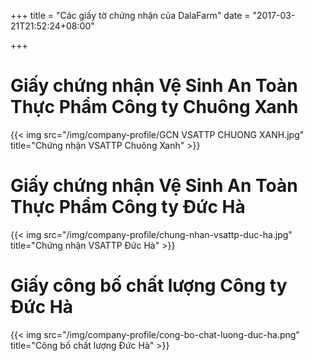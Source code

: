 +++
title = "Các giấy tờ chứng nhận của DalaFarm"
date = "2017-03-21T21:52:24+08:00"

+++
 
# Giấy chứng nhận Vệ Sinh An Toàn Thực Phẩm Công ty Chuông Xanh

{{< img src="/img/company-profile/GCN VSATTP CHUONG XANH.jpg" title="Chứng nhận VSATTP Chuông Xanh" >}}

# Giấy chứng nhận Vệ Sinh An Toàn Thực Phẩm Công ty Đức Hà

{{< img src="/img/company-profile/chung-nhan-vsattp-duc-ha.jpg" title="Chứng nhận VSATTP Đức Hà" >}}

# Giấy công bố chất lượng Công ty Đức Hà

{{< img src="/img/company-profile/cong-bo-chat-luong-duc-ha.png" title="Công bố chất lượng Đức Hà" >}}